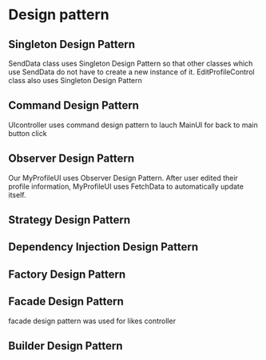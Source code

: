 # Design pattern
## Singleton Design Pattern
SendData class uses Singleton Design Pattern so that other classes which use SendData do not have to create a new instance of it.
EditProfileControl class also uses Singleton Design Pattern

## Command Design Pattern
UIcontroller uses command design pattern to lauch MainUI for back to main button click
## Observer Design Pattern
Our MyProfileUI uses Observer Design Pattern. After user edited their profile information, MyProfileUI uses FetchData to automatically update itself.
## Strategy Design Pattern

## Dependency Injection Design Pattern

## Factory Design Pattern

## Facade Design Pattern
facade design pattern was used for likes controller
## Builder Design Pattern
